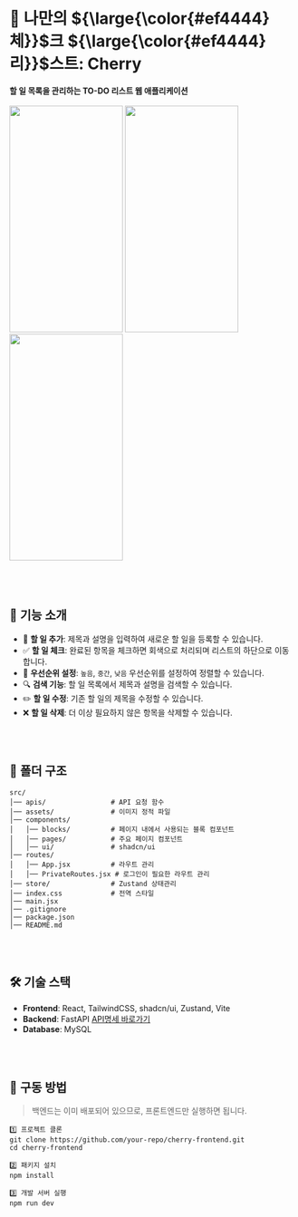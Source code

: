 
# 🍒 나만의 ${\large{\color{#ef4444}체}}$크 ${\large{\color{#ef4444}리}}$스트: Cherry


**할 일 목록을 관리하는 TO-DO 리스트 웹 애플리케이션**
<br/>
<br/>
<img src="https://github.com/user-attachments/assets/b490a156-9938-4fc9-8e77-b637e70bfd71"  width="200" height="400"/>
<img src="https://github.com/user-attachments/assets/46a03879-f180-43f7-a703-9826b50f981d"  width="200" height="400"/>
<img src="https://github.com/user-attachments/assets/f40050ee-5e8b-47b4-81e5-f5310214730e"  width="200" height="400"/>
<br/>
<br/>
<br/>
<br/>

## 🎯 **기능 소개**

- 📝 **할 일 추가**: 제목과 설명을 입력하여 새로운 할 일을 등록할 수 있습니다.
- ✅ **할 일 체크**: 완료된 항목을 체크하면 회색으로 처리되며 리스트의 하단으로 이동합니다.
- 📌 **우선순위 설정**: `높음`, `중간`, `낮음` 우선순위를 설정하여 정렬할 수 있습니다.
- 🔍 **검색 기능**: 할 일 목록에서 제목과 설명을 검색할 수 있습니다.
- ✏️ **할 일 수정**: 기존 할 일의 제목을 수정할 수 있습니다.
- ❌ **할 일 삭제**: 더 이상 필요하지 않은 항목을 삭제할 수 있습니다.
<br/>
<br/>

## 📁 **폴더 구조**
```
src/  
│── apis/                # API 요청 함수  
│── assets/              # 이미지 정적 파일  
│── components/
│   │── blocks/          # 페이지 내에서 사용되는 블록 컴포넌트  
│   │── pages/           # 주요 페이지 컴포넌트
│   │── ui/              # shadcn/ui
│── routes/
│   │── App.jsx          # 라우트 관리  
│   │── PrivateRoutes.jsx # 로그인이 필요한 라우트 관리  
│── store/               # Zustand 상태관리
│── index.css            # 전역 스타일  
│── main.jsx
│── .gitignore
│── package.json 
│── README.md

```
<br/>
<br/>

## 🛠 **기술 스택**
- **Frontend**: React, TailwindCSS, shadcn/ui, Zustand, Vite
- **Backend**: FastAPI [API명세 바로가기](http://3.27.168.60:8000/docs#/)
- **Database**: MySQL
<br/>
<br/>

## 📌 **구동 방법**
> 백엔드는 이미 배포되어 있으므로, 프론트엔드만 실행하면 됩니다.

```
1️⃣ 프로젝트 클론
git clone https://github.com/your-repo/cherry-frontend.git
cd cherry-frontend

2️⃣ 패키지 설치
npm install

3️⃣ 개발 서버 실행
npm run dev
```
